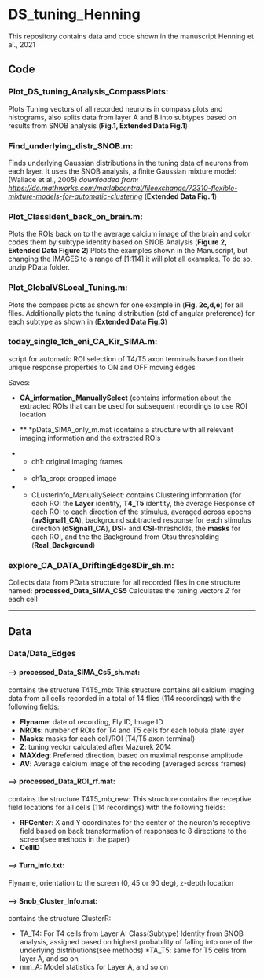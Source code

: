 # DS_tuning_Henning
This repository contains data and code shown in the manuscript Henning et al., 2021


## Code

### Plot_DS_tuning_Analysis_CompassPlots:
Plots Tuning vectors of all recorded neurons in compass plots and histograms, also splits data from layer A and B into subtypes based on results from SNOB analysis (**Fig.1, Extended Data Fig.1**)


### Find_underlying_distr_SNOB.m: 
Finds underlying Gaussian distributions in the tuning data of neurons from each layer. It uses the SNOB analysis, a finite Gaussian mixture model: (Wallace et al., 2005) *downloaded from: https://de.mathworks.com/matlabcentral/fileexchange/72310-flexible-mixture-models-for-automatic-clustering* (**Extended Data Fig. 1**)


### Plot_ClassIdent_back_on_brain.m: 
Plots the ROIs back on to the average calcium image of the brain and color codes them by subtype identity based on SNOB Analysis (**Figure 2, Extended Data Figure 2**)
Plots the examples shown in the Manuscript, but changing the IMAGES to a range of [1:114] it will plot all examples. To do so, unzip PData folder.  


### Plot_GlobalVSLocal_Tuning.m:
Plots the compass plots as shown for one example in (**Fig. 2c,d,e**) for all flies. 
Additionally plots the tuning distribution (std of angular preference) for each subtype as shown in (**Extended Data Fig.3**)


### today_single_1ch_eni_CA_Kir_SIMA.m:
script for automatic ROI selection of T4/T5 axon terminals based on their unique response properties to ON and OFF moving edges

Saves: 
* **CA_information_ManuallySelect** (contains information about the extracted ROIs that can be used for subsequent recordings to use ROI location 

* ** *pData_SIMA_only_m.mat (contains a structure with all relevant imaging information and the extracted ROIs
* * ch1: original imaging frames 
* * ch1a_crop: cropped image 
* * CLusterInfo_ManuallySelect: contains Clustering information (for each ROI the **Layer** identity, **T4_T5** identity, the average Response of each ROI to each direction of the stimulus, averaged across epochs (**avSignal1_CA**), background subtracted response for each stimulus direction (**dSignal1_CA**), **DSI**- and **CSI**-thresholds, the **masks** for each ROI, and the the Background from Otsu thresholding (**Real_Background**) 


### explore_CA_DATA_DriftingEdge8Dir_sh.m:
Collects data from PData structure for all recorded flies in one structure named: **processed_Data_SIMA_CS5**
Calculates the tuning vectors *Z* for each cell





________________________________________________
## Data 

### Data/Data_Edges 

#### --> processed_Data_SIMA_Cs5_sh.mat: 
contains the structure T4T5_mb: This structure contains all calcium imaging data from all cells recorded in a total of 14 flies (114 recordings) with the following fields: 	
* **Flyname**: date of recording, Fly ID, Image ID 
* **NROIs**: number of ROIs for T4 and T5 cells for each lobula plate layer 
* **Masks**: masks for each cell/ROI (T4/T5 axon terminal) 
* **Z**: tuning vector calculated after Mazurek 2014 
* **MAXdeg**: Preferred direction, based on maximal response amplitude
* **AV**: Average calcium image of the recoding (averaged across frames)

#### --> processed_Data_ROI_rf.mat:
contains the structure T4T5_mb_new: This structure contains the receptive field locations for all cells (114 recordings) with the following fields: 
* **RFCenter**: X and Y coordinates for the center of the neuron's receptive field 			based on back transformation of responses to 8 directions to the 			screen(see methods in the paper) 
* **CellID**

#### --> Turn_info.txt:
Flyname, orientation to the screen (0, 45 or 90 deg), z-depth location



#### --> Snob_Cluster_Info.mat: 
contains the structure ClusterR:
* TA_T4: For T4 cells from Layer A: Class(Subtype) Identity from SNOB analysis, 		assigned based on highest probability of falling into one of the 			underlying distributions(see methods)
*TA_T5: same for T5 cells from layer A, and so on 
* mm_A: Model statistics for Layer A, and so on 








